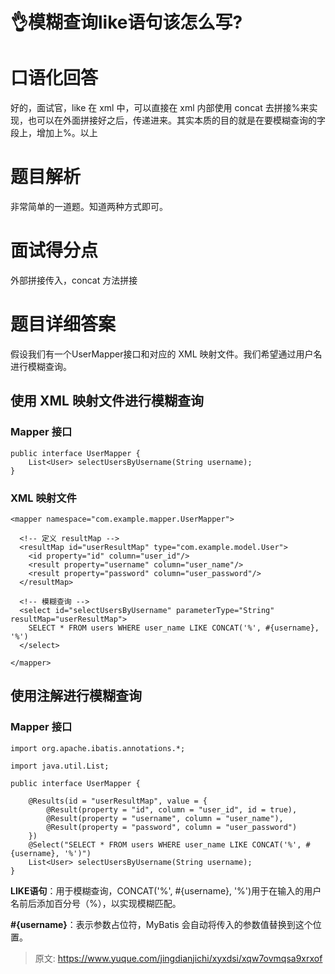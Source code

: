 # 👌模糊查询like语句该怎么写?

# 口语化回答
好的，面试官，like 在 xml 中，可以直接在 xml 内部使用 concat 去拼接%来实现，也可以在外面拼接好之后，传递进来。其实本质的目的就是在要模糊查询的字段上，增加上%。以上

# 题目解析
非常简单的一道题。知道两种方式即可。

# 面试得分点
外部拼接传入，concat 方法拼接

# 题目详细答案
假设我们有一个UserMapper接口和对应的 XML 映射文件。我们希望通过用户名进行模糊查询。

## 使用 XML 映射文件进行模糊查询
### Mapper 接口
```plain
public interface UserMapper {
    List<User> selectUsersByUsername(String username);
}
```

### XML 映射文件
```plain
<mapper namespace="com.example.mapper.UserMapper">

  <!-- 定义 resultMap -->
  <resultMap id="userResultMap" type="com.example.model.User">
    <id property="id" column="user_id"/>
    <result property="username" column="user_name"/>
    <result property="password" column="user_password"/>
  </resultMap>

  <!-- 模糊查询 -->
  <select id="selectUsersByUsername" parameterType="String" resultMap="userResultMap">
    SELECT * FROM users WHERE user_name LIKE CONCAT('%', #{username}, '%')
  </select>

</mapper>
```

## 使用注解进行模糊查询
### Mapper 接口
```plain
import org.apache.ibatis.annotations.*;

import java.util.List;

public interface UserMapper {

    @Results(id = "userResultMap", value = {
        @Result(property = "id", column = "user_id", id = true),
        @Result(property = "username", column = "user_name"),
        @Result(property = "password", column = "user_password")
    })
    @Select("SELECT * FROM users WHERE user_name LIKE CONCAT('%', #{username}, '%')")
    List<User> selectUsersByUsername(String username);
}
```

**LIKE语句**：用于模糊查询，CONCAT('%', #{username}, '%')用于在输入的用户名前后添加百分号（%），以实现模糊匹配。

**#{username}**：表示参数占位符，MyBatis 会自动将传入的参数值替换到这个位置。



> 原文: <https://www.yuque.com/jingdianjichi/xyxdsi/xqw7ovmqsa9xrxof>